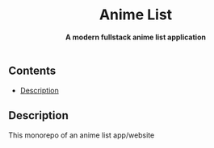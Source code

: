 <div align="center"> <h1>Anime List</h1> </div>
<div align="center"><b>A modern fullstack anime list application</b></div>
</br>

## Contents
- [Description](#Description)

## Description

This monorepo of an anime list app/website